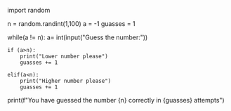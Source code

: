 import random

n = random.randint(1,100)
a = -1
guasses = 1

while(a != n):
    a= int(input("Guess the number:"))

    if (a>n):
        print("Lower number please")
        guasses += 1

    elif(a<n):
        print("Higher number please")
        guasses += 1

print(f"You have guessed the number {n} correctly in {guasses} attempts")
